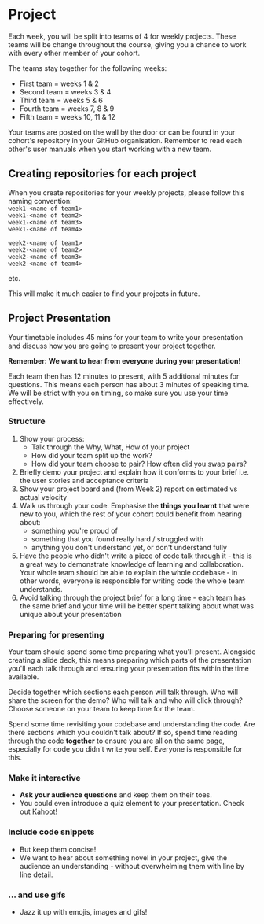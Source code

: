 # Project

Each week, you will be split into teams of 4 for weekly projects. These teams will be change throughout the course, giving you a chance to work with every other member of your cohort.

The teams stay together for the following weeks:

- First team = weeks 1 & 2
- Second team = weeks 3 & 4
- Third team = weeks 5 & 6
- Fourth team = weeks 7, 8 & 9
- Fifth team = weeks 10, 11 & 12

Your teams are posted on the wall by the door or can be found in your cohort's repository in your GitHub organisation. Remember to read each other's user manuals when you start working with a new team.

## Creating repositories for each project

When you create repositories for your weekly projects, please follow this naming convention:  
`week1-<name of team1>`  
`week1-<name of team2>`  
`week1-<name of team3>`  
`week1-<name of team4>`

`week2-<name of team1>`  
`week2-<name of team2>`  
`week2-<name of team3>`  
`week2-<name of team4>`

etc.

This will make it much easier to find your projects in future.

## Project Presentation

Your timetable includes 45 mins for your team to write your presentation and discuss how you are going to present your project together.

**Remember: We want to hear from everyone during your presentation!**

Each team then has 12 minutes to present, with 5 additional minutes for questions. This means each person has about 3 minutes of speaking time. We will be strict with you on timing, so make sure you use your time effectively.

### Structure

1. Show your process:
   - Talk through the Why, What, How of your project
   - How did your team split up the work?
   - How did your team choose to pair? How often did you swap pairs?
2. Briefly demo your project and explain how it conforms to your brief i.e. the user stories and acceptance criteria
3. Show your project board and (from Week 2) report on estimated vs actual velocity
4. Walk us through your code. Emphasise the **things you learnt** that were new to you, which the rest of your cohort could benefit from hearing about:
   - something you're proud of
   - something that you found really hard / struggled with
   - anything you don't understand yet, or don't understand fully
5. Have the people who didn't write a piece of code talk through it - this is a great way to demonstrate knowledge of learning and collaboration. Your whole team should be able to explain the whole codebase - in other words, everyone is responsible for writing code the whole team understands.
6. Avoid talking through the project brief for a long time - each team has the same brief and your time will be better spent talking about what was unique about your presentation

### Preparing for presenting

Your team should spend some time preparing what you'll present. Alongside creating a slide deck, this means preparing which parts of the presentation you'll each talk through and ensuring your presentation fits within the time available.

Decide together which sections each person will talk through. Who will share the screen for the demo? Who will talk and who will click through? Choose someone on your team to keep time for the team.

Spend some time revisiting your codebase and understanding the code. Are there sections which you couldn't talk about? If so, spend time reading through the code **together** to ensure you are all on the same page, especially for code you didn't write yourself. Everyone is responsible for this.

### Make it interactive

- **Ask your audience questions** and keep them on their toes.
- You could even introduce a quiz element to your presentation. Check out [Kahoot!](https://kahoot.com)

### Include code snippets

- But keep them concise!
- We want to hear about something novel in your project, give the audience an understanding - without overwhelming them with line by line detail.

### ... and use gifs

- Jazz it up with emojis, images and gifs!

